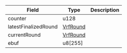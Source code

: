 | Field | Type | Description |
|--|--|--|
| counter |  u128 | |
| latestFinalizedRound |  [VrfRound](/program/types/vrfround) | |
| currentRound |  [VrfRound](/program/types/vrfround) | |
| ebuf |  u8[255] | |
